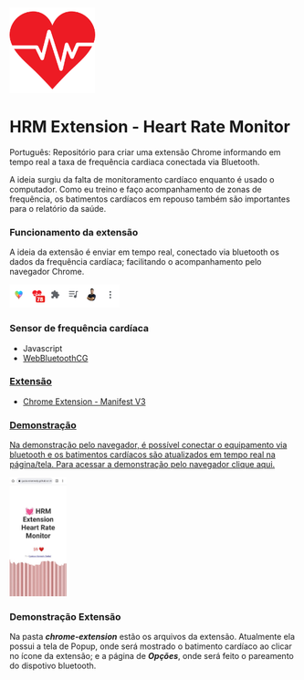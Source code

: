 <img src="/favicon.png" width="150px" />
<h1> HRM Extension - Heart Rate Monitor</h1>

<p>Português: Repositório para criar uma extensão Chrome informando em tempo real a taxa de frequência cardiaca conectada via Bluetooth.<p>

A ideia surgiu da falta de monitoramento cardíaco enquanto é usado o computador. Como eu treino e faço acompanhamento de zonas de frequência, os batimentos cardíacos em repouso também são importantes para o relatório da saúde.

### Funcionamento da extensão
A ideia da extensão é enviar em tempo real, conectado via bluetooth os dados da frequência cardíaca; facilitando o acompanhamento pelo navegador Chrome.

<img src="demo-extensao-hrm-gustavo-kennedy-renkel.png">

### Sensor de frequência cardíaca
 * Javascript
 * <a href="https://github.com/WebBluetoothCG">WebBluetoothCG

### Extensão
  * <a href="https://developer.chrome.com/docs/extensions/mv3/intro/">Chrome Extension - Manifest V3

### Demonstração
Na demonstração pelo navegador, é possível conectar o equipamento via bluetooth e os batimentos cardíacos são atualizados em tempo real na página/tela. Para acessar a <a href="https://gustavokennedy.github.io/chrome-extension-heart-rate-monitor/"> demonstração pelo navegador clique aqui.</a>

<img src="exemplo-mobile-hrm-gustavo-kennedy-renkel.jpg" width="100px" />

### Demonstração Extensão
Na pasta ***chrome-extension*** estão os arquivos da extensão. Atualmente ela possui a tela de Popup, onde será mostrado o batimento cardíaco ao clicar no ícone da extensão; e a página de ***Opções***, onde será feito o pareamento do dispotivo bluetooth.